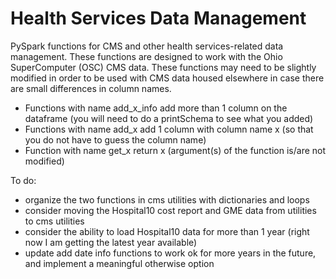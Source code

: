 # Health Services Data Management

PySpark functions for CMS and other health services-related data management. 
These functions are designed to work with the Ohio SuperComputer (OSC) CMS data.
These functions may need to be slightly modified in order to be used with CMS data housed elsewhere in case there are
small differences in column names.

- Functions with name add_x_info add more than 1 column on the dataframe (you will need to do a printSchema to see what you added)
- Functions with name add_x add 1 column with column name x (so that you do not have to guess the column name)
- Function with name get_x return x (argument(s) of the function is/are not modified)

To do:

- organize the two functions in cms utilities with dictionaries and loops
- consider moving the Hospital10 cost report and GME data from utilities to cms utilities
- consider the ability to load Hospital10 data for more than 1 year (right now I am getting the latest year available)
- update add date info functions to work ok for more years in the future, and implement a meaningful otherwise option
